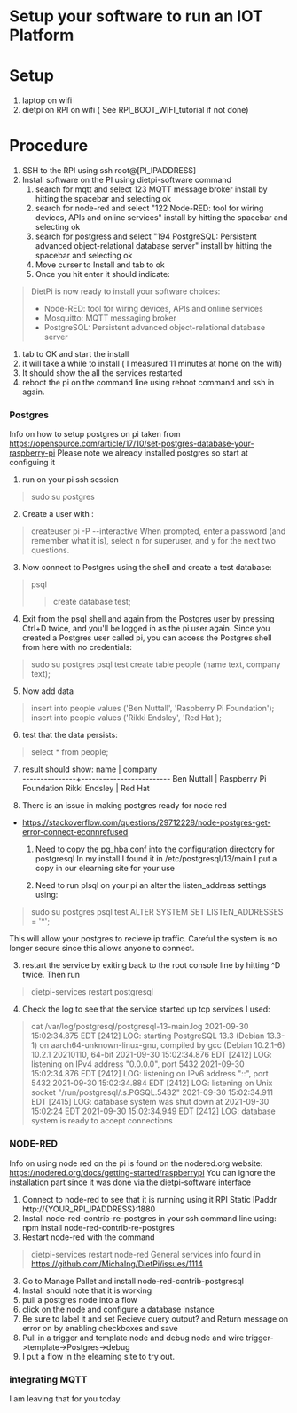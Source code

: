 # Setup your software to run an IOT Platform #

# Setup #
1. laptop on wifi
2. dietpi on RPI on wifi ( See RPI_BOOT_WIFI_tutorial if not done)

# Procedure

1. SSH to the RPI using ssh root@[PI_IPADDRESS]
2. Install software on the PI using   dietpi-software command
   1. search for mqtt and select 123 MQTT message broker install by hitting the spacebar and selecting ok
   1. search for node-red and select "122  Node-RED: tool for wiring devices, APIs and online services" install by hitting the spacebar and selecting ok
   1. search for postgress and  select "194  PostgreSQL: Persistent advanced object-relational database server" install by hitting the spacebar and selecting ok
   1. Move curser to Install and tab to ok 
   1. Once you hit enter it should indicate:
> DietPi is now ready to install your software choices:                        
>  - Node-RED: tool for wiring devices, APIs and online services               
>  - Mosquitto: MQTT messaging broker                                   
>  - PostgreSQL: Persistent advanced object-relational database server  
   1. tab to OK and start the install
   1. it will take a while to install ( I measured 11 minutes at home on the wifi)
   1. It should show the all the services restarted
3. reboot the pi on the command line using reboot command and ssh in again.

### Postgres ###

Info on how to setup postgres on pi taken from
https://opensource.com/article/17/10/set-postgres-database-your-raspberry-pi
Please note we already installed postgres so start at configuing it

1. run on your pi ssh session

> sudo su postgres

2. Create a user with :
> createuser pi -P --interactive
When prompted, enter a password (and remember what it is), select n for superuser, and y for the next two questions.

3. Now connect to Postgres using the shell and create a test database:
> psql
>  > create database test;

4. Exit from the psql shell and again from the Postgres user by pressing Ctrl+D twice, and you'll be logged in as the pi user again. Since you created a Postgres user called pi, you can access the Postgres shell from here with no credentials:

> sudo su postgres
> psql test
> create table people (name text, company text);

5. Now add data

> insert into people values ('Ben Nuttall', 'Raspberry Pi Foundation');
> insert into people values ('Rikki Endsley', 'Red Hat');

6. test that the data persists:

> select * from people;

7. result should show:
     name      |         company         
---------------+-------------------------
 Ben Nuttall   | Raspberry Pi Foundation
 Rikki Endsley | Red Hat

8. There is an issue in making postgres ready for node red
- https://stackoverflow.com/questions/29712228/node-postgres-get-error-connect-econnrefused

  1. Need to copy the pg_hba.conf into the configuration directory for postgresql
  In my install I found it in /etc/postgresql/13/main 
  I put a copy in our elearning site for your use

  2. Need to run plsql on your pi an alter the listen_address settings using:

>  sudo su postgres
>  psql test
>  ALTER SYSTEM SET LISTEN_ADDRESSES = '*';

  This will allow your postgres to recieve ip traffic.  Careful the system is no
  longer secure since this allows anyone to connect.

  3. restart the service by exiting back to the root console line
     by hitting ^D twice.
     Then run
> dietpi-services restart postgresql
  4. Check the log to see that the service started up tcp services
  I used:
> cat /var/log/postgresql/postgresql-13-main.log
>  2021-09-30 15:02:34.875 EDT [2412] LOG:  starting PostgreSQL 13.3 (Debian 13.3-1) on aarch64-unknown-linux-gnu, compiled by gcc (Debian 10.2.1-6) 10.2.1 20210110, 64-bit
> 2021-09-30 15:02:34.876 EDT [2412] LOG:  listening on IPv4 address "0.0.0.0", port 5432
> 2021-09-30 15:02:34.876 EDT [2412] LOG:  listening on IPv6 address "::", port 5432
> 2021-09-30 15:02:34.884 EDT [2412] LOG:  listening on Unix socket "/run/postgresql/.s.PGSQL.5432"
> 2021-09-30 15:02:34.911 EDT [2415] LOG:  database system was shut down at 2021-09-30 15:02:24 EDT
> 2021-09-30 15:02:34.949 EDT [2412] LOG:  database system is ready to accept connections
  

 
### NODE-RED ###

Info on using node red on the pi is found on the nodered.org website: https://nodered.org/docs/getting-started/raspberrypi
You can ignore the installation part since it was done via the dietpi-software interface

1.   Connect to node-red to see that it is running using it RPI Static IPaddr
   http://{YOUR_RPI_IPADDRESS}:1880
1. Install node-red-contrib-re-postgres  in your ssh command line using:
npm install node-red-contrib-re-postgres
2. Restart node-red with the command
> dietpi-services restart node-red
General services info found in https://github.com/MichaIng/DietPi/issues/1114
3. Go to Manage Pallet and install  node-red-contrib-postgresql
4. Install should note that it is working
5. pull a postgres node into a flow
6. click on the node and configure a database instance
7. Be sure to label it and set Recieve query output? and Return message on error on by enabling checkboxes and save
8. Pull in a trigger and template node and debug node and wire
   trigger->template->Postgres->debug
9. I put a flow in the elearning site to try out.


### integrating MQTT ###

I am leaving that for you today.


